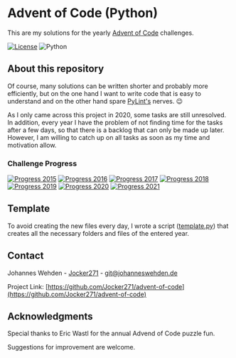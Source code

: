 # Advent of Code (Python)
This are my solutions for the yearly [Advent of Code](https://adventofcode.com/) challenges.

[![License](https://img.shields.io/badge/License-MIT-green)](LICENSE)
![Python](https://img.shields.io/badge/Python-v3.9-informational)

## About this repository
Of course, many solutions can be written shorter and probably more efficiently, but on the one hand I want to write code that is easy to understand and on the other hand spare [PyLint's](https://pylint.org/) nerves. 😉

As I only came across this project in 2020, some tasks are still unresolved. In addition, every year I have the problem of not finding time for the tasks after a few days, so that there is a backlog that can only be made up later. However, I am willing to catch up on all tasks as soon as my time and motivation allow.

### Challenge Progress
<!-- 0%lightgrey 2%+orange 25%+yellow 50%+yellowgreen 75%+green 100%brightgreen -->
[![Progress 2015](https://img.shields.io/badge/2015-68%25-yellowgreen)](2015) 
[![Progress 2016](https://img.shields.io/badge/2016-0%25-lightgrey)](2016) 
[![Progress 2017](https://img.shields.io/badge/2017-0%25-lightgrey)](2017) 
[![Progress 2018](https://img.shields.io/badge/2018-0%25-lightgrey)](2018) 
[![Progress 2019](https://img.shields.io/badge/2019-0%25-lightgrey)](2019) 
[![Progress 2020](https://img.shields.io/badge/2020-0%25-lightgrey)](2020) 
[![Progress 2021](https://img.shields.io/badge/2021-12%25-orange)](2021)

## Template
To avoid creating the new files every day, I wrote a script ([template.py](template.py)) that creates all the necessary folders and files of the entered year.

## Contact
Johannes Wehden - [Jocker271](https://github.com/Jocker271) - git@johanneswehden.de

Project Link: [https://github.com/Jocker271/advent-of-code](https://github.com/Jocker271/advent-of-code)

## Acknowledgments
Special thanks to Eric Wastl for the annual Advend of Code puzzle fun.

Suggestions for improvement are welcome.
